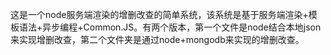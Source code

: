 这是一个node服务端渲染的增删改查的简单系统，该系统是基于服务端渲染+模板语法+异步编程+Common.JS。有两个版本，第一个文件是node结合本地json来实现增删改查，第二个文件夹是通过node+mongodb来实现的增删改查。
